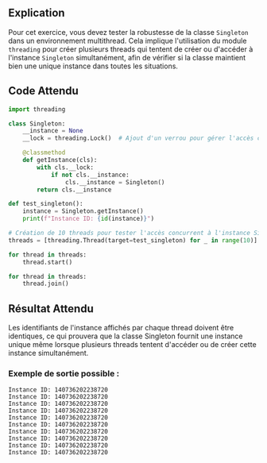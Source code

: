 ## Explication

Pour cet exercice, vous devez tester la robustesse de la classe `Singleton` dans un environnement multithread. Cela implique l'utilisation du module `threading` pour créer plusieurs threads qui tentent de créer ou d'accéder à l'instance `Singleton` simultanément, afin de vérifier si la classe maintient bien une unique instance dans toutes les situations.

## Code Attendu

```python
import threading

class Singleton:
    __instance = None
    __lock = threading.Lock()  # Ajout d'un verrou pour gérer l'accès concurrent

    @classmethod
    def getInstance(cls):
        with cls.__lock:
            if not cls.__instance:
                cls.__instance = Singleton()
        return cls.__instance

def test_singleton():
    instance = Singleton.getInstance()
    print(f"Instance ID: {id(instance)}")

# Création de 10 threads pour tester l'accès concurrent à l'instance Singleton
threads = [threading.Thread(target=test_singleton) for _ in range(10)]

for thread in threads:
    thread.start()

for thread in threads:
    thread.join()
```

## Résultat Attendu

Les identifiants de l'instance affichés par chaque thread doivent être identiques, ce qui prouvera que la classe Singleton fournit une instance unique même lorsque plusieurs threads tentent d'accéder ou de créer cette instance simultanément.

### Exemple de sortie possible :

```
Instance ID: 140736202238720
Instance ID: 140736202238720
Instance ID: 140736202238720
Instance ID: 140736202238720
Instance ID: 140736202238720
Instance ID: 140736202238720
Instance ID: 140736202238720
Instance ID: 140736202238720
Instance ID: 140736202238720
Instance ID: 140736202238720
```